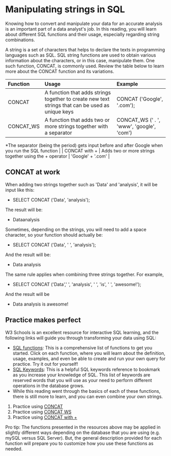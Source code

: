 Manipulating strings in SQL
===========================

Knowing how to convert and manipulate your data for an accurate analysis is an important part of a data analyst's job. In this reading, you will learn about different SQL functions and their usage, especially regarding string combinations.

A string is a set of characters that helps to declare the texts in programming languages such as SQL. SQL string functions are used to obtain various information about the characters, or in this case, manipulate them. One such function, CONCAT, is commonly used. Review the table below to learn more about the CONCAT function and its variations.

| Function | Usage | Example |
| :-- | :-- | :-- |
| CONCAT | A function that adds strings together to create new text strings that can be used as unique keys | CONCAT ('Google', '.com'); |
| CONCAT_WS | A function that adds two or more strings together with a separator | CONCAT_WS (' . ', 'www', 'google', 'com')

*The separator (being the period) gets input before and after Google when you run the SQL function |
| CONCAT with + | Adds two or more strings together using the + operator | 'Google' + '.com' |

[](https://github.com/brendensong/Google-Data-Analytics-Professional-Certificate/wiki/5.2.2.Combine-multiple-datasets#concat-at-work)CONCAT at work
---------------------------------------------------------------------------------------------------------------------------------------------------

When adding two strings together such as 'Data' and 'analysis', it will be input like this:

-   SELECT CONCAT ('Data', 'analysis');

The result will be:

-   Dataanalysis

Sometimes, depending on the strings, you will need to add a space character, so your function should actually be:

-   SELECT CONCAT ('Data', ' ', 'analysis');

And the result will be:

-   Data analysis

The same rule applies when combining three strings together. For example,

-   SELECT CONCAT ('Data',' ', 'analysis', ' ', 'is', ' ', 'awesome!');

And the result will be

-   Data analysis is awesome!

[](https://github.com/brendensong/Google-Data-Analytics-Professional-Certificate/wiki/5.2.2.Combine-multiple-datasets#practice-makes-perfect)Practice makes perfect
-------------------------------------------------------------------------------------------------------------------------------------------------------------------

W3 Schools is an excellent resource for interactive SQL learning, and the following links will guide you through transforming your data using SQL:

-   [SQL functions](https://www.w3schools.com/sql/sql_ref_sqlserver.asp): This is a comprehensive list of functions to get you started. Click on each function, where you will learn about the definition, usage, examples, and even be able to create and run your own query for practice. Try it out for yourself!
-   [SQL Keywords](https://www.w3schools.com/sql/sql_ref_keywords.asp): This is a helpful SQL keywords reference to bookmark as you increase your knowledge of SQL. This list of keywords are reserved words that you will use as your need to perform different operations in the database grows.
-   While this reading went through the basics of each of these functions, there is still more to learn, and you can even combine your own strings.

1.  Practice using [CONCAT](https://www.w3schools.com/sql/func_sqlserver_concat.asp)
2.  Practice using [CONCAT WS](https://www.w3schools.com/sql/func_sqlserver_concat_ws.asp)
3.  Practice using [CONCAT with +](https://www.w3schools.com/sql/func_sqlserver_concat_with_plus.asp)

Pro tip: The functions presented in the resources above may be applied in slightly different ways depending on the database that you are using (e.g. mySQL versus SQL Server). But, the general description provided for each function will prepare you to customize how you use these functions as needed.

